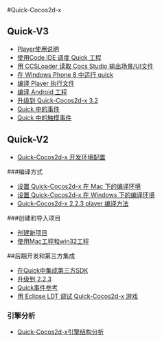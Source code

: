 #Quick-Cocos2d-x

## Quick-V3

- [Player使用说明](../../../manual/framework/quick/V3/how-to/player-user-manual/zh.md)
- [使用Code IDE 调度 Quick 工程](../../../manual/framework/quick/V3/how-to/use-codeide/zh.md)
- [用 CCSLoader 读取 Cocs Studio 输出场景/UI文件](../../../manual/framework/quick/V3/how-to/use-ccsloader/zh.md)
- [在 Windows Phone 8 中运行 quick](../../../manual/framework/quick/V3/how-to/run-on-wp8/zh.md)
- [编译 Player 执行文件](../../../manual/framework/quick/V3/how-to/compile-player/zh.md)
- [编译 Android 工程](../../../manual/framework/quick/V3/how-to/compile-android/zh.md)
- [升级到 Quick-Cocos2d-x 3.2](../../../manual/framework/quick/V3/how-to/upgrade/zh.md)
- [Quick 中的事件](../../../manual/framework/quick/V3/events/zh.md)
- [Quick 中的触摸事件](../../../manual/framework/quick/V3/touch-events/zh.md)

## Quick-V2

- [Quick-Cocos2d-x 开发环境配置](../../../tutorial/framework/quick/chap1/zh.md)

###编译方式

- [设置 Quick-Cocos2d-x 在 Mac 下的编译环境](../../../manual/framework/quick/how-to/setup_development_environment_on_mac/zh.md)
- [设置 Quick-Cocos2d-x 在 Windows 下的编译环境](../../../manual/framework/quick/how-to/setup_development_environment_on_windows/zh.md)
- [Quick-Cocos2d-x 2.2.3 player 编译方法](../../../manual/framework/quick/how-to/compile_qt_player/zh.md)

###创建和导入项目

- [创建新项目](../../../manual/framework/quick/how-to/get_started_create_new_project/zh.md)
- [使用Mac工程和win32工程](../../../manual/framework/quick/how-to/use-project-mac-and-win/zh.md)

##后期开发和第三方集成
- [在Quick中集成第三方SDK](../../../manual/framework/quick/how-to/integration_third_party_sdk/zh.md)
- [升级到 2.2.3](../../../manual/framework/quick/how-to/upgrade-to-2_2_3/zh.md)
- [Quick事件参考](../../../manual/framework/quick/reference/events-in-quick/zh.md)
- [用 Eclipse LDT 调试 Quick-Cocos2d-x 游戏](../../../manual/framework/quick/how-to/debug_with_eclipse_ldt/zh.md)

### 引擎分析
- [Quick-Cocos2d-x引擎结构分析](../../../tutorial/framework/quick/quick-file-system/zh.md)